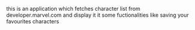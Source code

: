 this is an application which fetches character list from developer.marvel.com and display it
it some fuctionalities like saving your favourites characters


